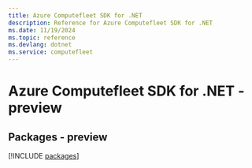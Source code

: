 ```yaml
---
title: Azure Computefleet SDK for .NET
description: Reference for Azure Computefleet SDK for .NET
ms.date: 11/19/2024
ms.topic: reference
ms.devlang: dotnet
ms.service: computefleet
---
```

# Azure Computefleet SDK for .NET - preview
## Packages - preview
[!INCLUDE [packages](computefleet-index.md)]